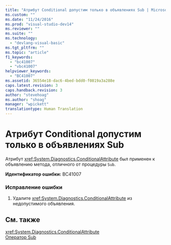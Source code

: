 ```yaml
---
title: "Атрибут Conditional допустим только в объявлениях Sub | Microsoft Docs"
ms.custom: ""
ms.date: "11/24/2016"
ms.prod: "visual-studio-dev14"
ms.reviewer: ""
ms.suite: ""
ms.technology: 
  - "devlang-visual-basic"
ms.tgt_pltfrm: ""
ms.topic: "article"
f1_keywords: 
  - "bc41007"
  - "vbc41007"
helpviewer_keywords: 
  - "BC41007"
ms.assetid: 36554e18-dac6-4bed-bdd0-f0819a3a288e
caps.latest.revision: 3
caps.handback.revision: 3
author: "stevehoag"
ms.author: "shoag"
manager: "wpickett"
translationtype: Human Translation
---
```

# Атрибут Conditional допустим только в объявлениях Sub
Атрибут <xref:System.Diagnostics.ConditionalAttribute> был применен к объявлению метода, отличного от процедуры `Sub`.  
  
 **Идентификатор ошибки:** BC41007  
  
### Исправление ошибки  
  
1.  Удалите <xref:System.Diagnostics.ConditionalAttribute> из недопустимого объявления.  
  
## См. также  
 <xref:System.Diagnostics.ConditionalAttribute>   
 [Оператор Sub](../../visual-basic/language-reference/statements/sub-statement.md)